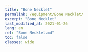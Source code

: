 ```yaml
---
title: "Bone Necklet"
permalink: /equipment/Bone Necklet/
excerpt: "Bone Necklet"
last_modified_at: 2021-01-26
lang: en
ref: "Bone Necklet.md"
toc: false
classes: wide
---
```


